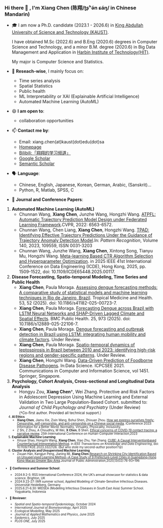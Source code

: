 ### Hi there 👋 , I'm Xiang Chen (陈翔/ʈʂʰə́n ɕáŋ/ in Chinese Mandarin)


- 🎓 I am now a Ph.D. candidate (2023.1 - 2026.6) in [King Abdullah University of Science and Technology (KAUST)](https://www.kaust.edu.sa/en).
  
  I have obtained M.Sc (2022.6) and B.Eng (2020.6) degrees in Computer Science and Technology, and a minor B.M. degree (2020.6) in Big Data Management and Application in [Harbin Institute of Technology(HIT)](http://www.hit.edu.cn).

  My major is Computer Science and Statistics.

- 🔭 **Reseach-wise**, I mainly focus on:
    - Time series analysis
    - Spatial Statistics
    - Public health
    - ML Interpretability or XAI (Explainable Artificial Intelligence)
    - Automated Machine Learning (AutoML)

- 😄 **I am open to**:
    - collaboration opportunities

- 📫 **Contact me by**:
    - Email: xiang.chen(at)kaust(dot)edu(dot)sa
    - [Homepage](https://chenxiang1998.github.io/)
    - [Bilibili:「翔翔的学习频道」](https://space.bilibili.com/1586658)
    - [Google Scholar](https://scholar.google.com.hk/citations?user=-_-FfdQAAAAJ&hl=zh-CN)
    - [Semantic Scholar](https://www.semanticscholar.org/author/Xiang-Chen/2143735745)

- 🗣️ **Language**:
    - Chinese, English, Japanese, Korean, German, Arabic, (Sanskrit)...
    - Python, R, Matlab, SPSS, C

- 📃 **Journal and Conference Papers**:
1. **Automated Machine Learning (AutoML)**
    - Chunnan Wang, **Xiang Chen**, Junzhe Wang, Hongzhi Wang. [ATPFL: Automatic Trajectory Prediction Model Design under Federated Learning Framework](https://openaccess.thecvf.com/content/CVPR2022/html/Wang_ATPFL_Automatic_Trajectory_Prediction_Model_Design_Under_Federated_Learning_Framework_CVPR_2022_paper.html).CVPR, 2022: 6563-6572.
    - Chunnan Wang, Chen Liang, **Xiang Chen**, Hongzhi Wang. [TPAD: Identifying Effective Trajectory Predictions Under the Guidance of Trajectory Anomaly Detection Model](https://www.sciencedirect.com/science/article/pii/S0031320323002595).In: *Pattern Recognition*, Volume 140, 2023, 109559, ISSN 0031-3203
    - Chunnan Wang, Junzhe Wang, **Xiang Chen**, Xintong Song, Tianyu Mu, Hongzhi Wang. [Meta-learning Based CTR Algorithm Selection and Hyperparameter Optimization](https://www.computer.org/csdl/proceedings-article/icde/2025/360300b509/26FZA8sddoA). in 2025 IEEE 41st International Conference on Data Engineering (ICDE), Hong Kong, 2025, pp. 1509-1522, doi: 10.1109/ICDE65448.2025.00117.
2. **Disease Forecasting, Spatio-temporal Modeling, Time Series and Public Health**
    - **Xiang Chen**, Paula Moraga. [Assessing dengue forecasting methods: A comparative study of statistical models and machine learning techniques in Rio de Janeiro, Brazil](https://tropmedhealth.biomedcentral.com/articles/10.1186/s41182-025-00723-7). Tropical Medicine and Health. 53, 52 (2025). doi: 10.1186/s41182-025-00723-7.
    - **Xiang Chen**, Paula Moraga. [Forecasting Dengue across Brazil with LSTM Neural Networks and SHAP-Driven Lagged Climate and Spatial Effects](https://link.springer.com/article/10.1186/s12889-025-22106-7). BMC Public Health. 25, 973 (2025). doi: 10.1186/s12889-025-22106-7.
    - **Xiang Chen**, Paula Moraga. [Dengue forecasting and outbreak detection in Brazil using LSTM: integrating human mobility and climate factors](https://www.medrxiv.org/content/10.1101/2024.12.11.24318832v1). Under Review.
    - **Xiang Chen**, Paula Moraga. [Spatio-temporal dynamics of leptospirosis in Brazil between 2010 and 2023: identifying high-risk regions and gender-specific patterns](https://www.medrxiv.org/content/10.1101/2025.05.24.25328285v1). Under Review.
    - **Xiang Chen**, Hongzhi Wang. [Data-Driven Prediction of Foodborne Disease Pathogens](https://link.springer.com/chapter/10.1007/978-981-16-5940-9_8). In:Data Science. ICPCSEE 2021. Communications in Computer and Information Science, vol 1451. Springer, Singapore.
3. **Psychology, Cohort Analysis, Cross-sectional and Longitudinal Data Analysis**
    - Hongyu Zou, **Xiang Chen**†, Wei Zhang. Protective and Risk Factors in Adolescent Depression Using Machine Learning and External Validation in Two Large Population-Based Cohort. submitted to: _Journal of Child Psychology and Psychiatry_ (Under Review)    
      <small>(†Co-first author. Provided all technical support.)<small>
4. **AI Ethics**
    - **Xiang Chen**, Jiamu Xie, Zixin Wang, Bohui Shen, Zhixuan Zhou. [How we express ourselves freely: Censorship, self-censorship, and anti-censorship on a Chinese social media](https://link.springer.com/chapter/10.1007/978-3-031-28032-0_8). iConference 2023: Information for a Better World: Normality, Virtuality, Physicality, Inclusivity.
    - Z Shi, Z Zhou, A Choudhry, M Wei, **X Chen**, B Shen. [Ethical concerns of COVID-19 contact tracing: a narrative review](https://www.ideals.illinois.edu/items/126865). 25th International Conference on Human-Computer Interaction,2023
5. **Explainable Machine Learning**
    - Xinyue Shao, Hongzhi Wang, **Xiang Chen**, Xiao Zhu, Yan Zhang. [CUBE: A Causal Interventionbased Counterfactual Interpretation Method](https://ieeexplore.ieee.org/abstract/document/10272685). in *IEEE Transactions on Knowledge and Data Engineering*, doi: 10.1109/TKDE.2023.3322126. (But who stole my second-author position?😜)
6. **Cluster Analysis and Unsupervised Machine Learning**
    - Zixuan Han, Kangjun Peng, Jianing Mi, **Xiang Chen**.[Research on Shrinking City Identification Based on Unsupervised Learning Method--A Case Study of 9 Prefecture-Level Cities in Guangdong-Hong Kong-Macao Greater Bay Area](https://kns.cnki.net/KCMS/detail/detail.aspx?dbcode=CJFD&filename=GGXZ202002007).Journal of Public Administration,2020,13(02):76-93+196

- 💬 **Conference and Summer School**:
  - 2024.9.2-5: RSS International Conference 2024, the UK’s annual showcase for statistics & data science. Brighton, UK
  - 2024.9.23-27: IWR summer school, Applied Modeling of Climate-Sensitive Infectious Diseases. Universität Heidelberg, Germany
  - 2025.6.21-6.30: MIDSEA (Modelling Infectious Diseases in South East Asia) Summer School. Yogyakarta, Indonesia

- 🔎 **Reviewer**:
  - *Spatial and Spatio-temporal Epidemiology*, October 2024
  - *International Journal of Biometeorology*, April 2025
  - *Ecological Modelling*, May 2025
  - *Journal of Applied Mathematics and Physics*, June 2025
  - *Epidemics*, July 2025
  - *PLOS ONE*, July 2025
#    



